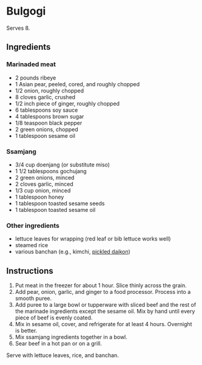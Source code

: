 # Bulgogi

Serves 8.

## Ingredients

### Marinaded meat

- 2 pounds ribeye
- 1 Asian pear, peeled, cored, and roughly chopped
- 1/2 onion, roughly chopped
- 8 cloves garlic, crushed
- 1/2 inch piece of ginger, roughly chopped
- 6 tablespoons soy sauce
- 4 tablespoons brown sugar
- 1/8 teaspoon black pepper
- 2 green onions, chopped
- 1 tablespoon sesame oil

### Ssamjang

- 3/4 cup doenjang (or substitute miso)
- 1 1/2 tablespoons gochujang
- 2 green onions, minced
- 2 cloves garlic, minced
- 1/3 cup onion, minced
- 1 tablespoon honey
- 1 tablespoon toasted sesame seeds
- 1 tablespoon toasted sesame oil

### Other ingredients

- lettuce leaves for wrapping (red leaf or bib lettuce works well)
- steamed rice
- various banchan (e.g., kimchi, [pickled daikon](pickled-radish.md))

## Instructions

1. Put meat in the freezer for about 1 hour. Slice thinly across the grain.
2. Add pear, onion, garlic, and ginger to a food processor. Process into a smooth puree.
3. Add puree to a large bowl or tupperware with sliced beef and the rest of the marinade ingredients except the sesame oil. Mix by hand until every piece of beef is evenly coated.
4. Mix in sesame oil, cover, and refrigerate for at least 4 hours. Overnight is better.
5. Mix ssamjang ingredients together in a bowl.
6. Sear beef in a hot pan or on a grill.

Serve with lettuce leaves, rice, and banchan.
